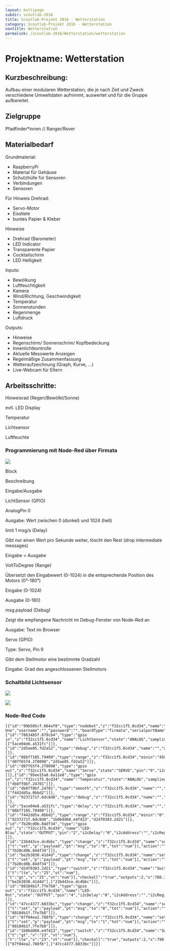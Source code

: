 ```yaml
---
layout: multipage
subdir: scoutlab-2016
title: Scoutlab-Projekt 2016 - Wetterstation
category: Scoutlab-Projekt 2016 - Wetterstation
navtitle: Wetterstation
permalink: /scoutlab-2016/Wetterstation/wetterstation
---
```


# Projektname: Wetterstation

## Kurzbeschreibung:

Aufbau einer modularen Wetterstation, die je nach Zeit und Zweck verschiedene Umweltdaten aufnimmt, auswertet und für die Gruppe aufbereitet.

## Zielgruppe

Pfadfinder*innen // Ranger/Rover

## Materialbedarf

Grundmaterial:

-   RaspberryPi
-   Material für Gehäuse
-   Schutzhülle für Sensoren
-   Verbindungen
-   Sensoren

Für Hinweis Drehrad:

-   Servo-Motor
-   Eisstiele
-   buntes Papier & Kleber

Hinweise

-   Drehrad (Barometer)
-   LED Indicator
-   Transparente Papier
-   Cocktailschirm
-   LED Helligkeit

Inputs:

-   Bewölkung
-   Luftfeuchtigkeit
-   Kamera
-   Wind/Richtung, Geschwindigkeit
-   Temperatur
-   Sonnenstunden
-   Regenmenge
-   Luftdruck

Outputs:

-   Hinweise
-   Regenschirm/ Sonnenschrim/ Kopfbedeckung
-   Innenlichtkontrolle
-   Aktuelle Messwerte Anzeigen
-   Regelmäßige Zusammenfassung
-   Wetteraufzeichnung (Graph, Kurve, …)
-   Live-Webcam für Eltern

## Arbeitsschritte:

Hinweisrad (Regen/Bewölkt/Sonne)

evtl. LED Display

Temperatur

Lichtsensor

Luftfeuchte

### Programmierung mit Node-Red über Firmata

[![](images/image3-small.png)](images/image3.png)

Block

Beschreibung

Eingabe/Ausgabe

LichtSensor (GPIO)

AnalogPin 0

Ausgabe: Wert zwischen 0 (dunkel) und 1024 (hell)

limit 1 msg/s (Delay)

Gibt nur einen Wert pro Sekunde weiter, löscht den Rest (drop
intermediate messages)

Eingabe = Ausgabe

VoltToDegree (Range)

Übersetzt den Eingabewert (0-1024) in die entsprechende Position des
Motors (0°-180°)

Eingabe (0-1024)

Ausgabe (0-180)

msg.payload (Debug)

Zeigt die empfangene Nachricht im Debug-Fenster von Node-Red an

Ausgabe: Text im Browser

Servo (GPIO)

Type: Servo, Pin 9

Gibt dem Stellmotor eine bestimmte Gradzahl

Eingabe: Grad des angeschlossenen Stellmotors

### Schaltbild Lichtsensor

[![](images/image1-small.png)](images/image1.png)

[![](images/image2-small.png)](images/image2.png)

### Node-Red Code

```
[{"id":"99b505cf.664af8","type":"nodebot","z":"f32cc1f5.0cd34","name":"Arduino
Uno","username":"","password":"","boardType":"firmata","serialportName":"/dev/cu.usbmodemfa131","connectionType":"local","mqttServer":"","socketServer":"","pubTopic":"","subTopic":"","tcpHost":"","tcpPort":"","sparkId":"","sparkToken":"","beanId":"","impId":"","meshbluServer":"https://meshblu.octoblu.com","uuid":"","token":"","sendUuid":""},{"id":"78634b5f.879cb4","type":"gpio
in","z":"f32cc1f5.0cd34","name":"LichtSensor","state":"ANALOG","samplingInterval":"1000","pin":"0","board":"99b505cf.664af8","x":146.5,"y":93,"wires":[["5ace04e6.a531fc"]]},{"id":"2d5ae05.fd2a52","type":"debug","z":"f32cc1f5.0cd34","name":"","active":false,"console":"false","complete":"payload","x":771.5,"y":54,"wires":[]},{"id":"86bf7105.79409","type":"range","z":"f32cc1f5.0cd34","minin":"450","maxin":"900","minout":"180","maxout":"30","action":"clamp","round":true,"name":"VoltToDegree","x":527.5,"y":88,"wires":[["d07f65f4.2f8098","2d5ae05.fd2a52"]]},{"id":"d07f65f4.2f8098","type":"gpio
out","z":"f32cc1f5.0cd34","name":"Servo","state":"SERVO","pin":"9","i2cDelay":"0","i2cAddress":"","i2cRegister":"","outputs":0,"board":"99b505cf.664af8","x":750.5,"y":130,"wires":[]},{"id":"95ee15a8.6a11e8","type":"gpio
in","z":"f32cc1f5.0cd34","name":"Temperatur","state":"ANALOG","samplingInterval":"100","pin":"1","board":"99b505cf.664af8","x":142.5,"y":219,"wires":[["db8ff0bf.24701"]]},{"id":"db8ff0bf.24701","type":"smooth","z":"f32cc1f5.0cd34","name":"","action":"mean","count":"100","round":"","x":332.5,"y":214,"wires":[["f442dd5a.0bbd2"]]},{"id":"9237271f.6dc8d8","type":"debug","z":"f32cc1f5.0cd34","name":"","active":true,"console":"false","complete":"false","x":783.5,"y":221,"wires":[]},{"id":"5ace04e6.a531fc","type":"delay","z":"f32cc1f5.0cd34","name":"","pauseType":"rate","timeout":"5","timeoutUnits":"seconds","rate":"1","rateUnits":"second","randomFirst":"1","randomLast":"5","randomUnits":"seconds","drop":true,"x":337.5,"y":89,"wires":[["86bf7105.79409"]]},{"id":"f442dd5a.0bbd2","type":"range","z":"f32cc1f5.0cd34","minin":"0","maxin":"1024","minout":"0","maxout":"400","action":"scale","round":false,"name":"AnalogToCelsius","x":539.5,"y":222,"wires":[["9237271f.6dc8d8","1b0bdd68.e4f423","d2df0383.2d21"]]},{"id":"7b20cd0b.84df34","type":"gpio
out","z":"f32cc1f5.0cd34","name":"LED-Blau","state":"OUTPUT","pin":"2","i2cDelay":"0","i2cAddress":"","i2cRegister":"","outputs":0,"board":"99b505cf.664af8","x":1222.166618347168,"y":369.0000352859497,"wires":[]},{"id":"23b443ce.dc4bbc","type":"change","z":"f32cc1f5.0cd34","name":"set0","rules":[{"t":"set","p":"payload","pt":"msg","to":"0","tot":"num"}],"action":"","property":"","from":"","to":"","reg":false,"x":1028.666618347168,"y":387.0000352859497,"wires":[["7b20cd0b.84df34"]]},{"id":"be2b3030.41d4d","type":"change","z":"f32cc1f5.0cd34","name":"set1","rules":[{"t":"set","p":"payload","pt":"msg","to":"1","tot":"num"}],"action":"","property":"","from":"","to":"","reg":false,"x":1028.166618347168,"y":349.0000352859497,"wires":[["7b20cd0b.84df34"]]},{"id":"d2df0383.2d21","type":"switch","z":"f32cc1f5.0cd34","name":"SwitchBlau","property":"payload","propertyType":"msg","rules":[{"t":"lte","v":"25","vt":"num"},{"t":"gt","v":"25","vt":"num"}],"checkall":"true","outputs":2,"x":788.166618347168,"y":369.0000352859497,"wires":[["be2b3030.41d4d"],["23b443ce.dc4bbc"]]},{"id":"80184b1f.7fe7b8","type":"gpio
out","z":"f32cc1f5.0cd34","name":"LED-Rot","state":"OUTPUT","pin":"4","i2cDelay":"0","i2cAddress":"","i2cRegister":"","outputs":0,"board":"99b505cf.664af8","x":1224.666618347168,"y":282.0000352859497,"wires":[]},{"id":"47cc4377.b833bc","type":"change","z":"f32cc1f5.0cd34","name":"set0","rules":[{"t":"set","p":"payload","pt":"msg","to":"0","tot":"num"}],"action":"","property":"","from":"","to":"","reg":false,"x":1031.166618347168,"y":300.0000352859497,"wires":[["80184b1f.7fe7b8"]]},{"id":"87f04ea2.780fb","type":"change","z":"f32cc1f5.0cd34","name":"set1","rules":[{"t":"set","p":"payload","pt":"msg","to":"1","tot":"num"}],"action":"","property":"","from":"","to":"","reg":false,"x":1030.6666259765625,"y":255.33336353302002,"wires":[["80184b1f.7fe7b8"]]},{"id":"1b0bdd68.e4f423","type":"switch","z":"f32cc1f5.0cd34","name":"SwitchRot","property":"payload","propertyType":"msg","rules":[{"t":"gt","v":"23","vt":"num"},{"t":"lte","v":"23","vt":"num"}],"checkall":"true","outputs":2,"x":790.666618347168,"y":282.0000352859497,"wires":[["87f04ea2.780fb"],["47cc4377.b833bc"]]}]
```
